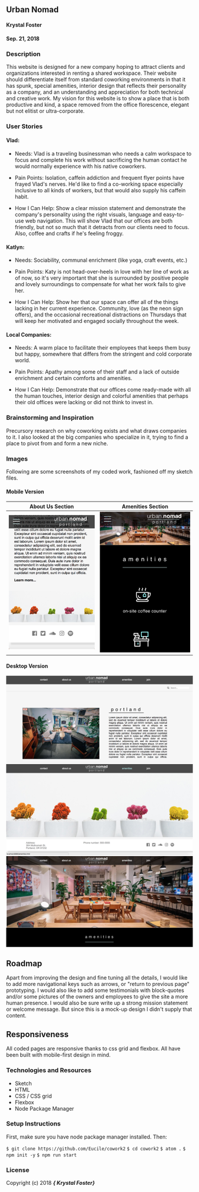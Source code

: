 ## Urban Nomad

#### Krystal Foster
#### Sep. 21, 2018

### Description

This website is designed for a new company hoping to attract clients and organizations interested in renting a shared workspace. Their website should differentiate itself from standard coworking environments in that it has spunk, special amenities, interior design that reflects their personality as a company, and an understanding and appreciation for both technical and creative work. My vision for this website is to show a place that is both productive and kind, a space removed from the office florescence, elegant but not elitist or ultra-corporate.


### User Stories

#### Vlad:

  *  Needs:
      Vlad is a traveling businessman who needs a calm workspace to focus and complete his work without sacrificing the human contact he would normally experience with his native coworkers.

  * Pain Points:
      Isolation, caffein addiction and frequent flyer points have frayed Vlad's nerves. He'd like to find a co-working space especially inclusive to all kinds of workers, but that would also supply his caffein habit.  

  * How I Can Help:
      Show a clear mission statement and demonstrate the company's personality using the right visuals, language and easy-to-use web navigation. This will show Vlad that our offices are both friendly, but not so much that it detracts from our clients need to focus. Also, coffee and crafts if he's feeling froggy.

#### Katlyn:

  * Needs:
      Sociability, communal enrichment (like yoga, craft events, etc.)

  * Pain Points:
      Katy is not head-over-heels in love with her line of work as of now, so it's very important that she is surrounded by positive people and lovely surroundings to compensate for what her work fails to give her.

  * How I Can Help:
      Show her that our space can offer all of the things lacking in her current experience. Community, love (as the neon sign offers), and the occasional recreational distractions on Thursdays that will keep her motivated and engaged socially throughout the week.


#### Local Companies:

  * Needs:
      A warm place to facilitate their employees that keeps them busy but happy, somewhere that differs from the stringent and cold corporate world.

  * Pain Points:
      Apathy among some of their staff and a lack of outside enrichment and certain comforts and amenities.  

  * How I Can Help:
      Demonstrate that our offices come ready-made with all the human touches, interior design and colorful amenities that perhaps their old offices were lacking or did not think to invest in.

### Brainstorming and Inspiration

  Precursory research on why coworking exists and what draws companies to it. I also looked at the big companies who specialize in it, trying to find a place to pivot from and form a new niche.

### Images

Following are some screenshots of my coded work, fashioned off my sketch files.

#### Mobile Version

About Us Section            |  Amenities Section
:-------------------------:|:-------------------------:
![mobile user interface](assets/images/mobiless1.png) | ![mobile user interface](assets/images/mobiless2.png)




#### Desktop Version

![desktop user interface](assets/images/desktopss1.png)
![desktop user interface](assets/images/desktopss2.png)
![desktop user interface](assets/images/desktopss3.png)


## Roadmap

Apart from improving the design and fine tuning all the details, I would like to add more navigational keys such as arrows, or "return to previous page" prototyping. I would also like to add some testimonials with block-quotes and/or some pictures of the owners and employees to give the site a more human presence. I would also be sure write up a strong mission statement or welcome message. But since this is a mock-up design I didn't supply that content.

## Responsiveness

All coded pages are responsive thanks to css grid and flexbox. All have been built with mobile-first design in mind.  

### Technologies and Resources

* Sketch
* HTML
* CSS / CSS grid
* Flexbox
* Node Package Manager

### Setup Instructions

First, make sure you have node package manager installed. Then:

``$ git clone https://github.com/Eucile/cowork2``
``$ cd cowork2``
``$ atom .``
``$ npm init -y``
``$ npm run start``


### License

Copyright (c) 2018 **_{ Krystal Foster}_**
